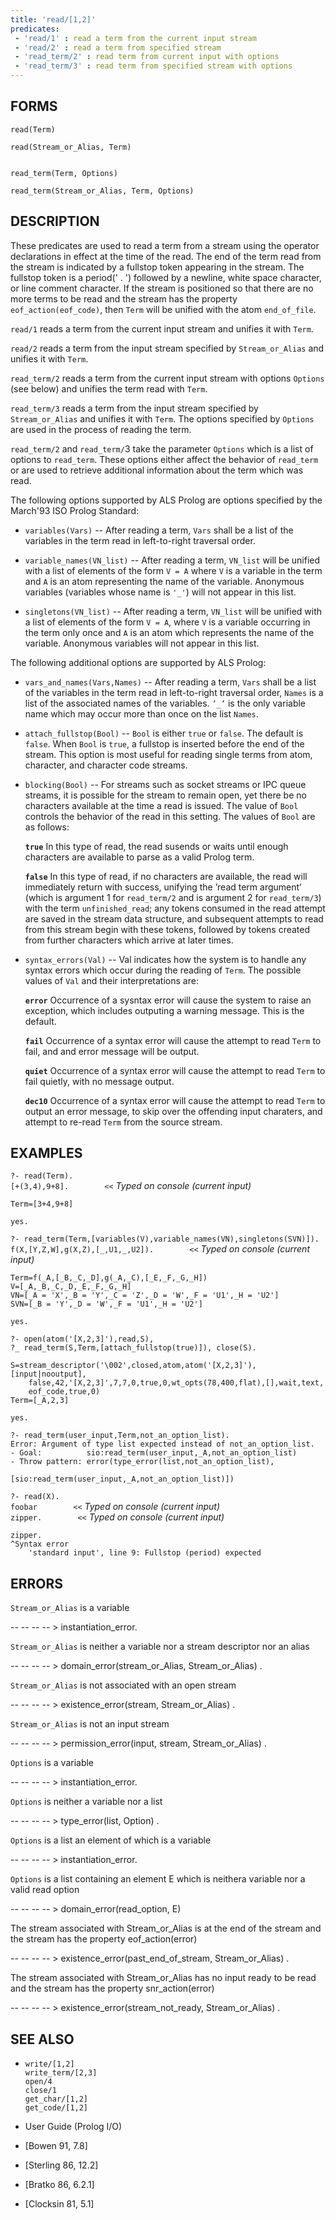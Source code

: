 ```yaml
---
title: 'read/[1,2]'
predicates:
 - 'read/1' : read a term from the current input stream
 - 'read/2' : read a term from specified stream
 - 'read_term/2' : read term from current input with options
 - 'read_term/3' : read term from specified stream with options
---
```


## FORMS
```
read(Term)

read(Stream_or_Alias, Term)


read_term(Term, Options)

read_term(Stream_or_Alias, Term, Options)
```
## DESCRIPTION

These predicates are used to read a term from a stream using the operator declarations in effect at the time of the read. The end of the term read from the stream is indicated by a fullstop token appearing in the stream. The fullstop token is a period(' . ') followed by a newline, white space character, or line comment character. If the stream is positioned so that there are no more terms to be read and the stream has the property `eof_action(eof_code)`, then `Term` will be unified with the atom `end_of_file`.

`read/1` reads a term from the current input stream and unifies it with `Term`.

`read/2` reads a term from the input stream specified by `Stream_or_Alias` and unifies it with `Term`.

`read_term/2` reads a term from the current input stream with options `Options` (see below) and unifies the term read with `Term`.

`read_term/3` reads a term from the input stream specified by `Stream_or_Alias` and unifies it with `Term`. The options specified by `Options` are used in the process of reading the term.

`read_term/2` and `read_term/`3 take the parameter `Options` which is a list of options to `read_term`. These options either affect the behavior of `read_term` or are used to retrieve additional information about the term which was read.

The following options supported by ALS Prolog are options specified by the March'93 ISO Prolog Standard:

- `variables(Vars)` -- After reading a term, `Vars` shall be a list of the variables in the term read in left-to-right traversal order.
- `variable_names(VN_list)` -- After reading a term, `VN_list` will be unified with a list of elements of the form `V = A` where `V` is a variable in the term and `A` is an atom representing the name of the variable. Anonymous variables (variables whose name is `'_'`) will not appear in this list.

- `singletons(VN_list)` -- After reading a term, `VN_list` will be unified with a list of elements of the form `V = A`, where `V` is a variable occurring in the term only once and `A` is an atom which represents the name of the variable. Anonymous variables will not appear in this list.

The following additional options are supported by ALS Prolog:

- `vars_and_names(Vars,Names)` -- After reading a term, `Vars` shall be a list of the variables in the term read in left-to-right traversal order, `Names` is a list of the associated names of the variables. `’_’` is the only variable name which may occur more than once on the list `Names`.

- `attach_fullstop(Bool)` -- `Bool` is either `true` or `false`. The default is `false`. When `Bool` is `true`, a fullstop is inserted before the end of the stream. This option is most useful for reading single terms from atom, character, and character code streams.

- `blocking(Bool)` -- For streams such as socket streams or IPC queue streams, it is possible for the stream to remain open, yet there be no characters available at the time a read is issued. The value of `Bool` controls the behavior of the read in this setting. The values of `Bool` are as follows:

    **`true`** In this type of read, the read susends or waits until enough characters are available to parse as a valid Prolog term.

    **`false`** In this type of read, if no characters are available, the read will immediately return with success, unifying the ’read term argument’ (which is argument 1 for `read_term/2` and is argument 2 for `read_term/3`) with the term `unfinished_read`; any tokens consumed in the read attempt are saved in the stream data structure, and subsequent attempts to read from this stream begin with these tokens, followed by tokens created from further characters which arrive at later times.

- `syntax_errors(Val)` -- Val indicates how the system is to handle any syntax errors which occur during the reading of `Term`.  The possible values of `Val` and their interpretations are:

    **`error`** Occurrence of a sysntax error will cause the system to raise an exception, which includes outputing a warning message. This is the default.

    **`fail`** Occurrence of a syntax error will cause the attempt to read `Term` to fail, and and error message will be output.

    **`quiet`** Occurrence of a syntax error will cause the attempt to read `Term` to fail quietly, with no message output.

    **`dec10`** Occurrence of a syntax error will cause the attempt to read `Term` to output an error message, to skip over the offending input charaters, and attempt to re-read `Term` from the source stream.

## EXAMPLES
`?- read(Term).`
<br>`[+(3,4),9+8].        <<`          _Typed on console (current input)_
```
Term=[3+4,9+8]

yes.
```

`?- read_term(Term,[variables(V),variable_names(VN),singletons(SVN)]).`
<br>`f(X,[Y,Z,W],g(X,Z),[_,U1,_,U2]).        <<`          _Typed on console (current input)_
```
Term=f(_A,[_B,_C,_D],g(_A,_C),[_E,_F,_G,_H]) 
V=[_A,_B,_C,_D,_E,_F,_G,_H] 
VN=[_A = 'X',_B = 'Y',_C = 'Z',_D = 'W',_F = 'U1',_H = 'U2'] 
SVN=[_B = 'Y',_D = 'W',_F = 'U1',_H = 'U2'] 

yes.
```

```
?- open(atom('[X,2,3]'),read,S),
?_ read_term(S,Term,[attach_fullstop(true)]), close(S).

S=stream_descriptor('\002',closed,atom,atom('[X,2,3]'),[input|nooutput],
    false,42,'[X,2,3]',7,7,0,true,0,wt_opts(78,400,flat),[],wait,text,
    eof_code,true,0) 
Term=[_A,2,3] 

yes.
```

```
?- read_term(user_input,Term,not_an_option_list). 
Error: Argument of type list expected instead of not_an_option_list.
- Goal:          sio:read_term(user_input,_A,not_an_option_list)
- Throw pattern: error(type_error(list,not_an_option_list),
                     [sio:read_term(user_input,_A,not_an_option_list)])
```

`?- read(X).`
<br>`foobar        <<`          _Typed on console (current input)_
<br>`zipper.        <<`          _Typed on console (current input)_
```
zipper.
^Syntax error 
	'standard input', line 9: Fullstop (period) expected
```

## ERRORS

`Stream_or_Alias` is a variable

-- -- -- -- &gt; instantiation_error.

`Stream_or_Alias` is neither a variable nor a stream descriptor nor an alias

-- -- -- -- &gt; domain_error(stream_or_Alias, Stream_or_Alias) .

`Stream_or_Alias` is not associated with an open stream

-- -- -- -- &gt; existence_error(stream, Stream_or_Alias) .

`Stream_or_Alias` is not an input stream

-- -- -- -- &gt; permission_error(input, stream, Stream_or_Alias) .

`Options` is a variable

-- -- -- -- &gt; instantiation_error.

`Options` is neither a variable nor a list

-- -- -- -- &gt; type_error(list, Option) .

`Options` is a list an element of which is a variable

-- -- -- -- &gt; instantiation_error.

`Options` is a list containing an element E which is neithera variable nor a valid read option

-- -- -- -- &gt; domain_error(read_option, E)

The stream associated with Stream_or_Alias is at the end of the stream and the stream has the property eof_action(error)

-- -- -- -- &gt; existence_error(past_end_of_stream, Stream_or_Alias) .

The stream associated with Stream_or_Alias has no input ready to be read and the stream has the property snr_action(error)

-- -- -- -- &gt; existence_error(stream_not_ready, Stream_or_Alias) .


## SEE ALSO

- `write/[1,2]`  
`write_term/[2,3]`  
`open/4`  
`close/1`  
`get_char/[1,2]`  
`get_code/[1,2]`  

- User Guide (Prolog I/O)
- [Bowen 91, 7.8]  
- [Sterling 86, 12.2]  
- [Bratko 86, 6.2.1]  
- [Clocksin 81, 5.1]
